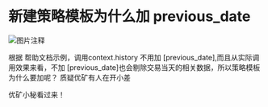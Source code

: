 # 新建策略模板为什么加  previous_date 

![图片注释](http://storage-uqer.datayes.com/628b212b5dc9b4012b162a0d/7c4277ea-de2b-11ec-99dd-0242ac140002)

根据 帮助文档示例，调用context.history 不用加 [previous_date],而且从实际调用效果来看，不加 [previous_date]也会剔除交易当天的相关数据，所以策略模板为什么要加呢？ 质疑优矿有人在开小差

优矿小秘看过来！